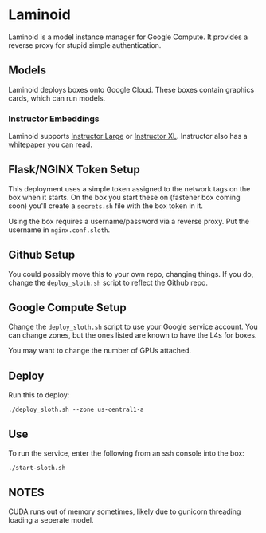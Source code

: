 # Laminoid
Laminoid is a model instance manager for Google Compute. It provides a reverse proxy for stupid simple authentication.

## Models
Laminoid deploys boxes onto Google Cloud. These boxes contain graphics cards, which can run models.

### Instructor Embeddings
Laminoid supports [Instructor Large](https://huggingface.co/hkunlp/instructor-large) or [Instructor XL](https://huggingface.co/hkunlp/instructor-xl). Instructor also has a [whitepaper](https://arxiv.org/abs/2212.09741) you can read.

## Flask/NGINX Token Setup
This deployment uses a simple token assigned to the network tags on the box when it starts. On the box you start these on (fastener box coming soon) you'll create a `secrets.sh` file with the box token in it.

Using the box requires a username/password via a reverse proxy. Put the username in `nginx.conf.sloth`.

## Github Setup
You could possibly move this to your own repo, changing things. If you do, change the `deploy_sloth.sh` script to reflect the Github repo.

## Google Compute Setup
Change the `deploy_sloth.sh` script to use your Google service account. You can change zones, but the ones listed are known to have the L4s for boxes.

You may want to change the number of GPUs attached.

## Deploy
Run this to deploy:

```
./deploy_sloth.sh --zone us-central1-a
```

## Use
To run the service, enter the following from an ssh console into the box:

```
./start-sloth.sh
```

## NOTES
CUDA runs out of memory sometimes, likely due to gunicorn threading loading a seperate model.

